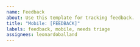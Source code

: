 ```yaml
---
name: Feedback
about: Use this template for tracking feedback.
title: "Mobile: [FEEDBACK]"
labels: feedback, mobile, needs triage
assignees: leonardoballand
---
```

